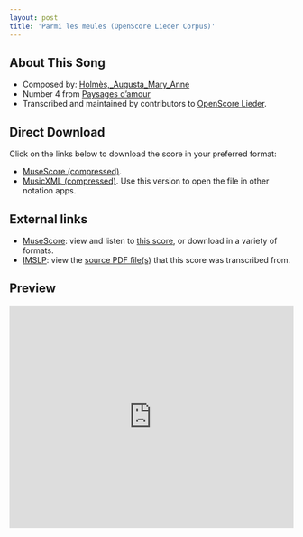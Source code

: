 ```yaml
---
layout: post
title: 'Parmi les meules (OpenScore Lieder Corpus)'
---
```


## About This Song

- Composed by: [Holmès,_Augusta_Mary_Anne](https://fourscoreandmore.org/openscore/lieder/Holmès,_Augusta_Mary_Anne)
- Number 4 from [Paysages d’amour](https://fourscoreandmore.org/openscore/lieder/Holmès,_Augusta_Mary_Anne/Paysages_d’amour)
- Transcribed and maintained by contributors to [OpenScore Lieder].

[OpenScore Lieder]: https://musescore.com/openscore-lieder-corpus

## Direct Download

Click on the links below to download the score in your preferred format:
- [MuseScore (compressed)](https://github.com/openscore/lieder/blob/main/scores/Holmès,_Augusta_Mary_Anne/Paysages_d’amour/4_Parmi_les_meules/lc5995173.mscz?raw=true).
- [MusicXML (compressed)](https://github.com/openscore/lieder/blob/main/scores/Holmès,_Augusta_Mary_Anne/Paysages_d’amour/4_Parmi_les_meules/lc5995173.mxl?raw=true). Use this version to open the file in other notation apps.

## External links

- [MuseScore]: view and listen to [this score][MuseScore], or download in a variety of formats.
- [IMSLP]: view the [source PDF file(s)][IMSLP] that this score was transcribed from.

[MuseScore]: https://musescore.com/score/5995173
[IMSLP]: https://imslp.org/wiki/Special:ReverseLookup/589010

## Preview

<iframe width="100%" height="394" src="https://musescore.com/openscore-lieder-corpus/scores/5995173/embed" frameborder="0" allowfullscreen allow="autoplay; fullscreen"></iframe>

